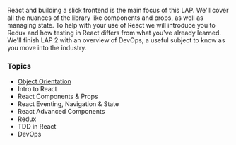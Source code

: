 React and building a slick frontend is the main focus of this LAP. We'll cover all the nuances of the library like components and props, as well as managing state. To help with your use of React we will introduce you to Redux and how testing in React differs from what you've already learned. We'll finish LAP 2 with an overview of DevOps, a useful subject to know as you move into the industry.

### Topics
* [Object Orientation](https://github.com/getfutureproof/fp_guides_wiki/wiki/Object-Orientation)
* Intro to React
* React Components & Props
* React Eventing, Navigation & State
* React Advanced Components
* Redux
* TDD in React
* DevOps
